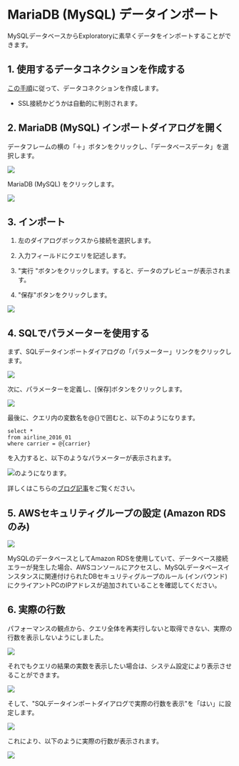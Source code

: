 # MariaDB (MySQL) データインポート

MySQLデータベースからExploratoryに素早くデータをインポートすることができます。

## 1. 使用するデータコネクションを作成する

[この手順](https://docs.exploratory.io/data_import/database-data/connection)に従って、データコネクションを作成します。

* SSL接続かどうかは自動的に判別されます。

## 2. MariaDB (MySQL) インポートダイアログを開く

データフレームの横の「＋」ボタンをクリックし、「データベースデータ」を選択します。

![](images/import-db.png)

MariaDB (MySQL) をクリックします。

![](images/mysql.png)

## 3. インポート

1. 左のダイアログボックスから接続を選択します。

2. 入力フィールドにクエリを記述します。

3. "実行 "ボタンをクリックします。すると、データのプレビューが表示されます。

4. "保存"ボタンをクリックします。

![](images/mysql-import.png)


## 4. SQLでパラメーターを使用する

まず、SQLデータインポートダイアログの「パラメーター」リンクをクリックします。

![](images/add_parameter.png)

次に、パラメーターを定義し、[保存]ボタンをクリックします。

![](images/define_parameter.png)

最後に、クエリ内の変数名を@{}で囲むと、以下のようになります。

  ```
  select *
  from airline_2016_01
  where carrier = @{carrier}
  ```
  
  を入力すると、以下のようなパラメーターが表示されます。
  
  ![](images/insert_param_in_query.png)のようになります。


詳しくはこちらの[ブログ記事](https://exploratory.io/note/kanaugust/An-Introduction-to-Parameter-in-Exploratory-WCO4Vgn7HJ)をご覧ください。

## 5. AWSセキュリティグループの設定 (Amazon RDSのみ)

![](images/aws-security-group.png)

MySQLのデータベースとしてAmazon RDSを使用していて、データベース接続エラーが発生した場合、AWSコンソールにアクセスし、MySQLデータベースインスタンスに関連付けられたDBセキュリティグループのルール (インバウンド) にクライアントPCのIPアドレスが追加されていることを確認してください。

## 6. 実際の行数

パフォーマンスの観点から、クエリ全体を再実行しないと取得できない、実際の行数を表示しないようにしました。

![](images/sql_number_of_rows.png)

それでもクエリの結果の実数を表示したい場合は、システム設定により表示させることができます。

![](images/num_of_rows_config_menu.png)

そして、"SQLデータインポートダイアログで実際の行数を表示"を「はい」に設定します。

![](images/num_of_rows_config.png)

これにより、以下のように実際の行数が表示されます。

![](images/actual_num_of_rows.png)
